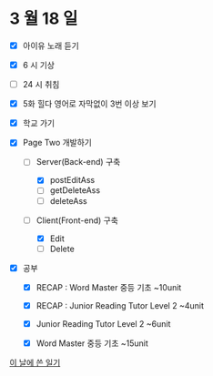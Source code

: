 # 3 월 18 일

- [x] 아이유 노래 듣기

- [x] 6 시 기상
- [ ] 24 시 취침

- [x] 5화 힐다 영어로 자막없이 3번 이상 보기

- [x] 학교 가기

- [x] Page Two 개발하기

  - [ ] Server(Back-end) 구축

    - [x] postEditAss
    - [ ] getDeleteAss
    - [ ] deleteAss

  - [ ] Client(Front-end) 구축
    - [x] Edit
    - [ ] Delete

- [x] 공부

  - [x] RECAP : Word Master 중등 기초 ~10unit
  - [x] RECAP : Junior Reading Tutor Level 2 ~4unit

  - [x] Junior Reading Tutor Level 2 ~6unit
  - [x] Word Master 중등 기초 ~15unit

[이 날에 쓴 일기](../../../diary/2022/3/18.md)
